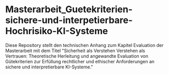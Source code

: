 # Masterarbeit_Guetekriterien-sichere-und-interpetierbare-Hochrisiko-KI-Systeme
Diese Repository stellt den technischen Anhang zum Kapitel Evaluation der Masterarbeit mit dem Titel "Sicherheit als Verstehen Verstehen als Vertrauen: Theoretische Herleitung und angewandte Evaluation von Gütekriterien zur Erfüllung rechtlicher und ethischer Anforderungen an sichere und interpretierbare KI-Systeme." 
